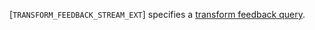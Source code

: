 [`TRANSFORM_FEEDBACK_STREAM_EXT`] specifies a
[transform feedback query](https://www.khronos.org/registry/vulkan/specs/1.3-extensions/html/vkspec.html#queries-transform-feedback).